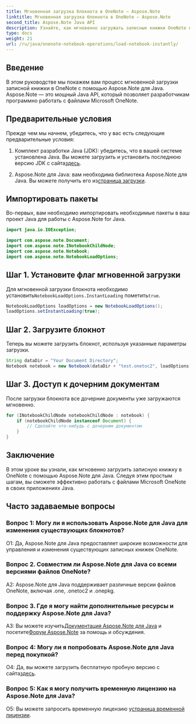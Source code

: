 ```yaml
---
title: Мгновенная загрузка блокнота в OneNote — Aspose.Note
linktitle: Мгновенная загрузка блокнота в OneNote — Aspose.Note
second_title: Aspose.Note Java API
description: Узнайте, как мгновенно загружать записные книжки OneNote на Java с помощью Aspose.Note для Java. Повысьте свою производительность благодаря эффективному обращению с ноутбуком.
type: docs
weight: 21
url: /ru/java/onenote-notebook-operations/load-notebook-instantly/
---
```

## Введение

В этом руководстве мы покажем вам процесс мгновенной загрузки записной книжки в OneNote с помощью Aspose.Note для Java. Aspose.Note — это мощный Java API, который позволяет разработчикам программно работать с файлами Microsoft OneNote.

## Предварительные условия

Прежде чем мы начнем, убедитесь, что у вас есть следующие предварительные условия:

1.  Комплект разработки Java (JDK): убедитесь, что в вашей системе установлена Java. Вы можете загрузить и установить последнюю версию JDK с сайта[здесь](https://www.oracle.com/java/technologies/javase-jdk15-downloads.html).

2.  Aspose.Note для Java: вам необходима библиотека Aspose.Note для Java. Вы можете получить его из[страница загрузки](https://releases.aspose.com/note/java/).

## Импортировать пакеты

Во-первых, вам необходимо импортировать необходимые пакеты в ваш проект Java для работы с Aspose.Note for Java.

```java
import java.io.IOException;

import com.aspose.note.Document;
import com.aspose.note.INotebookChildNode;
import com.aspose.note.Notebook;
import com.aspose.note.NotebookLoadOptions;
```

## Шаг 1. Установите флаг мгновенной загрузки

 Для мгновенной загрузки блокнота необходимо установить`NotebookLoadOptions.InstantLoading` пометить`true`.

```java
NotebookLoadOptions loadOptions = new NotebookLoadOptions();
loadOptions.setInstantLoading(true);
```

## Шаг 2. Загрузите блокнот

Теперь вы можете загрузить блокнот, используя указанные параметры загрузки.

```java
String dataDir = "Your Document Directory";
Notebook notebook = new Notebook(dataDir + "test.onetoc2", loadOptions);
```

## Шаг 3. Доступ к дочерним документам

После загрузки блокнота все дочерние документы уже загружаются мгновенно.

```java
for (INotebookChildNode notebookChildNode : notebook) {
    if (notebookChildNode instanceof Document) {
        // Сделайте что-нибудь с дочерним документом
    }
}
```

## Заключение

В этом уроке вы узнали, как мгновенно загрузить записную книжку в OneNote с помощью Aspose.Note для Java. Следуя этим простым шагам, вы сможете эффективно работать с файлами Microsoft OneNote в своих приложениях Java.

## Часто задаваемые вопросы

### Вопрос 1: Могу ли я использовать Aspose.Note для Java для изменения существующих блокнотов?

О1: Да, Aspose.Note для Java предоставляет широкие возможности для управления и изменения существующих записных книжек OneNote.

### Вопрос 2. Совместим ли Aspose.Note для Java со всеми версиями файлов OneNote?

A2: Aspose.Note для Java поддерживает различные версии файлов OneNote, включая .one, .onetoc2 и .onepkg.

### Вопрос 3. Где я могу найти дополнительные ресурсы и поддержку Aspose.Note для Java?

 A3: Вы можете изучить[Документация Aspose.Note для Java](https://reference.aspose.com/note/java/) и посетите[Форум Aspose.Note](https://forum.aspose.com/c/note/28) за помощь и обсуждения.

### Вопрос 4: Могу ли я попробовать Aspose.Note для Java перед покупкой?

 О4: Да, вы можете загрузить бесплатную пробную версию с сайта[здесь](https://releases.aspose.com/).

### Вопрос 5: Как я могу получить временную лицензию на Aspose.Note для Java?

 О5: Вы можете запросить временную лицензию у[страница временной лицензии](https://purchase.aspose.com/temporary-license/).